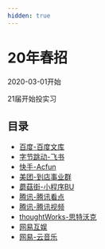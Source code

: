 ```yaml
---
hidden: true
---
```

# 20年春招
2020-03-01开始

21届开始投实习

## 目录
* [百度-百度文库](./baidu.md)
* [字节跳动-飞书](./bytedance-fs.md)
* [快手-Acfun](./kuaishou-acfun.md)
* [美团-到店事业群](./meituan-dd.md)
* [蘑菇街-小程序BU](./mogu.md)
* [腾讯-腾讯看点](./tencent-kd.md)
* [腾讯-腾讯视频](./tencent-video.md)
* [thoughtWorks-思特沃克](./thoughtWorks.md)
* [网易互娱](./wy-hy.md)
* [网易-云音乐](./wy-music.md)